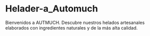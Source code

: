 # Helader-a_Automuch
Bienvenidos a AUTMUCH. Descubre nuestros helados artesanales elaborados con ingredientes naturales y de la más alta calidad. 
